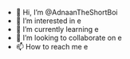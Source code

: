 - 👋 Hi, I’m @AdnaanTheShortBoi
- 👀 I’m interested in e
- 🌱 I’m currently learning e
- 💞️ I’m looking to collaborate on e 
- 📫 How to reach me e

<!---
AdnaanTheShortBoi/AdnaanTheShortBoi is a ✨ special ✨ repository because its `README.md` (this file) appears on your GitHub profile.
You can click the Preview link to take a look at your changes.
--->
